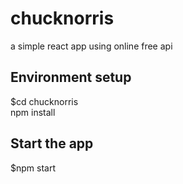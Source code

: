 # chucknorris
a simple react app using online free api


## Environment setup
$cd chucknorris  
npm install

## Start the app   
$npm start
